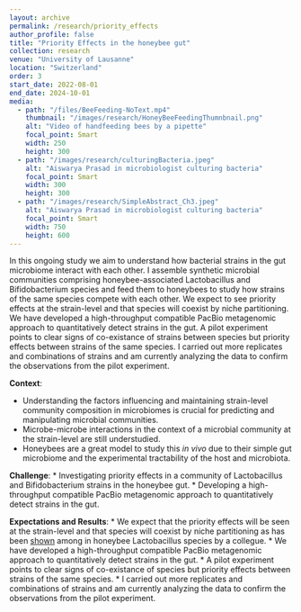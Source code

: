```yaml
---
layout: archive
permalink: /research/priority_effects
author_profile: false
title: "Priority Effects in the honeybee gut"
collection: research
venue: "University of Lausanne"
location: "Switzerland"
order: 3
start_date: 2022-08-01
end_date: 2024-10-01
media:
  - path: "/files/BeeFeeding-NoText.mp4"
    thumbnail: "/images/research/HoneyBeeFeedingThumnbnail.png"
    alt: "Video of handfeeding bees by a pipette"
    focal_point: Smart
    width: 250
    height: 300
  - path: "/images/research/culturingBacteria.jpeg"
    alt: "Aiswarya Prasad in microbiologist culturing bacteria"
    focal_point: Smart
    width: 300
    height: 300
  - path: "/images/research/SimpleAbstract_Ch3.jpeg"
    alt: "Aiswarya Prasad in microbiologist culturing bacteria"
    focal_point: Smart
    width: 750
    height: 600
---
```


In this ongoing study we aim to understand how bacterial strains in the gut microbiome interact with each other. I assemble synthetic microbial communities comprising honeybee-associated Lactobacillus and Bifidobacterium species and feed them to honeybees to study how strains of the same species compete with each other. We expect to see priority effects at the strain-level and that species will coexist by niche partitioning. We have developed a high-throughput compatible PacBio metagenomic approach to quantitatively detect strains in the gut. A pilot experiment points to clear signs of co-existance of strains between species but priority effects between strains of the same species. I carried out more replicates and combinations of strains and am currently analyzing the data to confirm the observations from the pilot experiment.

**Context**: 
  * Understanding the factors influencing and maintaining strain-level community composition in microbiomes is crucial for predicting and manipulating microbial communities. 
  * Microbe-microbe interactions in the context of a microbial community at the strain-level are still understudied. 
  * Honeybees are a great model to study this _in vivo_ due to their simple gut microbiome and the experimental tractability of the host and microbiota.

**Challenge**:
    * Investigating priority effects in a community of Lactobacillus and Bifidobacterium strains in the honeybee gut.
    * Developing a high-throughput compatible PacBio metagenomic approach to quantitatively detect strains in the gut.

**Expectations and Results**:
    * We expect that the priority effects will be seen at the strain-level and that species will coexist by niche partitioning as has been [shown](https://doi.org/10.7554/eLife.68583) among in honeybee Lactobacillus species by a collegue.
    * We have developed a high-throughput compatible PacBio metagenomic approach to quantitatively detect strains in the gut.
    * A pilot experiment points to clear signs of co-existance of species but priority effects between strains of the same species.
    * I carried out more replicates and combinations of strains and am currently analyzing the data to confirm the observations from the pilot experiment.